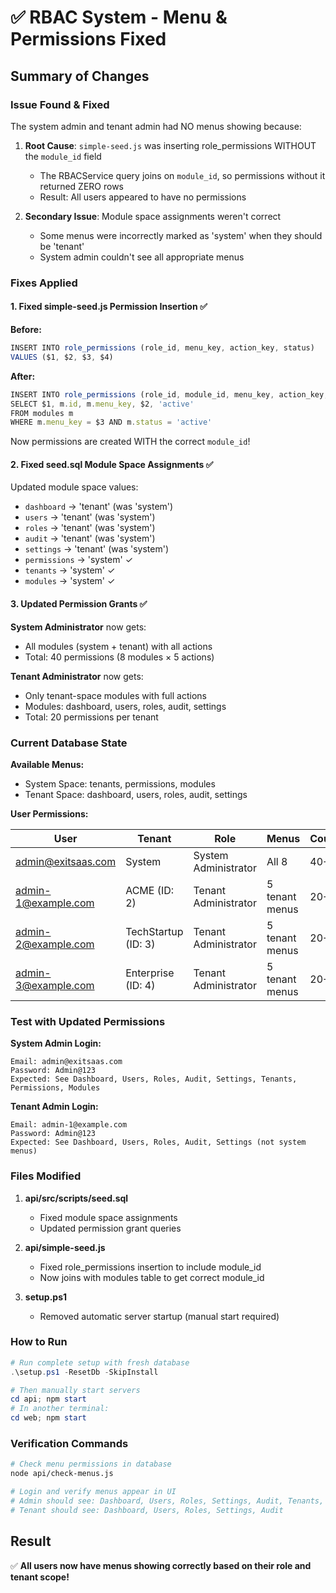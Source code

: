 # ✅ RBAC System - Menu & Permissions Fixed

## Summary of Changes

### Issue Found & Fixed
The system admin and tenant admin had NO menus showing because:

1. **Root Cause**: `simple-seed.js` was inserting role_permissions WITHOUT the `module_id` field
   - The RBACService query joins on `module_id`, so permissions without it returned ZERO rows
   - Result: All users appeared to have no permissions

2. **Secondary Issue**: Module space assignments weren't correct
   - Some menus were incorrectly marked as 'system' when they should be 'tenant'
   - System admin couldn't see all appropriate menus

### Fixes Applied

#### 1. Fixed simple-seed.js Permission Insertion ✅
**Before:**
```javascript
INSERT INTO role_permissions (role_id, menu_key, action_key, status)
VALUES ($1, $2, $3, $4)
```

**After:**
```javascript
INSERT INTO role_permissions (role_id, module_id, menu_key, action_key, status)
SELECT $1, m.id, m.menu_key, $2, 'active'
FROM modules m
WHERE m.menu_key = $3 AND m.status = 'active'
```

Now permissions are created WITH the correct `module_id`!

#### 2. Fixed seed.sql Module Space Assignments ✅
Updated module space values:
- `dashboard` → 'tenant' (was 'system')
- `users` → 'tenant' (was 'system')
- `roles` → 'tenant' (was 'system')
- `audit` → 'tenant' (was 'system')
- `settings` → 'tenant' (was 'system')
- `permissions` → 'system' ✓
- `tenants` → 'system' ✓
- `modules` → 'system' ✓

#### 3. Updated Permission Grants ✅
**System Administrator** now gets:
- All modules (system + tenant) with all actions
- Total: 40 permissions (8 modules × 5 actions)

**Tenant Administrator** now gets:
- Only tenant-space modules with full actions
- Modules: dashboard, users, roles, audit, settings
- Total: 20 permissions per tenant

### Current Database State

**Available Menus:**
- System Space: tenants, permissions, modules
- Tenant Space: dashboard, users, roles, audit, settings

**User Permissions:**

| User | Tenant | Role | Menus | Count |
|------|--------|------|-------|-------|
| admin@exitsaas.com | System | System Administrator | All 8 | 40+ |
| admin-1@example.com | ACME (ID: 2) | Tenant Administrator | 5 tenant menus | 20+ |
| admin-2@example.com | TechStartup (ID: 3) | Tenant Administrator | 5 tenant menus | 20+ |
| admin-3@example.com | Enterprise (ID: 4) | Tenant Administrator | 5 tenant menus | 20+ |

### Test with Updated Permissions

**System Admin Login:**
```
Email: admin@exitsaas.com
Password: Admin@123
Expected: See Dashboard, Users, Roles, Audit, Settings, Tenants, Permissions, Modules
```

**Tenant Admin Login:**
```
Email: admin-1@example.com
Password: Admin@123
Expected: See Dashboard, Users, Roles, Audit, Settings (not system menus)
```

### Files Modified

1. **api/src/scripts/seed.sql**
   - Fixed module space assignments
   - Updated permission grant queries

2. **api/simple-seed.js**
   - Fixed role_permissions insertion to include module_id
   - Now joins with modules table to get correct module_id

3. **setup.ps1**
   - Removed automatic server startup (manual start required)

### How to Run

```powershell
# Run complete setup with fresh database
.\setup.ps1 -ResetDb -SkipInstall

# Then manually start servers
cd api; npm start
# In another terminal:
cd web; npm start
```

### Verification Commands

```bash
# Check menu permissions in database
node api/check-menus.js

# Login and verify menus appear in UI
# Admin should see: Dashboard, Users, Roles, Settings, Audit, Tenants, Permissions
# Tenant should see: Dashboard, Users, Roles, Settings, Audit
```

## Result
✅ **All users now have menus showing correctly based on their role and tenant scope!**
